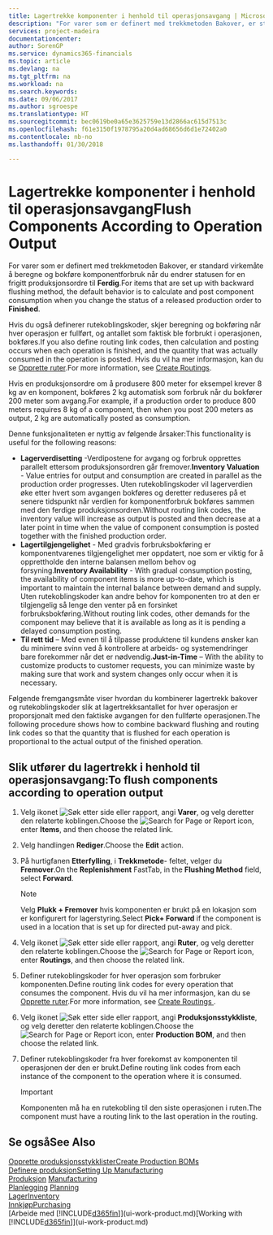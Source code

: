 ```yaml
---
title: Lagertrekke komponenter i henhold til operasjonsavgang | Microsoft-dokumentasjon
description: "For varer som er definert med trekkmetoden Bakover, er standard virkemåte å beregne og bokføre komponentforbruk når du endrer statusen for en frigitt produksjonsordre til **Ferdig**. Hvis du vil ha mer informasjon, kan du se Trekkmetode."
services: project-madeira
documentationcenter: 
author: SorenGP
ms.service: dynamics365-financials
ms.topic: article
ms.devlang: na
ms.tgt_pltfrm: na
ms.workload: na
ms.search.keywords: 
ms.date: 09/06/2017
ms.author: sgroespe
ms.translationtype: HT
ms.sourcegitcommit: bec0619be0a65e3625759e13d2866ac615d7513c
ms.openlocfilehash: f61e3150f1978795a20d4ad68656d6d1e72402a0
ms.contentlocale: nb-no
ms.lasthandoff: 01/30/2018

---
```

# <a name="flush-components-according-to-operation-output"></a><span data-ttu-id="1c82a-104">Lagertrekke komponenter i henhold til operasjonsavgang</span><span class="sxs-lookup"><span data-stu-id="1c82a-104">Flush Components According to Operation Output</span></span>
<span data-ttu-id="1c82a-105">For varer som er definert med trekkmetoden Bakover, er standard virkemåte å beregne og bokføre komponentforbruk når du endrer statusen for en frigitt produksjonsordre til **Ferdig**.</span><span class="sxs-lookup"><span data-stu-id="1c82a-105">For items that are set up with backward flushing method, the default behavior is to calculate and post component consumption when you change the status of a released production order to **Finished**.</span></span>  

<span data-ttu-id="1c82a-106">Hvis du også definerer rutekoblingskoder, skjer beregning og bokføring når hver operasjon er fullført, og antallet som faktisk ble forbrukt i operasjonen, bokføres.</span><span class="sxs-lookup"><span data-stu-id="1c82a-106">If you also define routing link codes, then calculation and posting occurs when each operation is finished, and the quantity that was actually consumed in the operation is posted.</span></span> <span data-ttu-id="1c82a-107">Hvis du vil ha mer informasjon, kan du se [Opprette ruter](production-how-to-create-routings.md).</span><span class="sxs-lookup"><span data-stu-id="1c82a-107">For more information, see [Create Routings](production-how-to-create-routings.md).</span></span>  

<span data-ttu-id="1c82a-108">Hvis en produksjonsordre om å produsere 800 meter for eksempel krever 8 kg av en komponent, bokføres 2 kg automatisk som forbruk når du bokfører 200 meter som avgang.</span><span class="sxs-lookup"><span data-stu-id="1c82a-108">For example, if a production order to produce 800 meters requires 8 kg of a component, then when you post 200 meters as output, 2 kg are automatically posted as consumption.</span></span>  

<span data-ttu-id="1c82a-109">Denne funksjonaliteten er nyttig av følgende årsaker:</span><span class="sxs-lookup"><span data-stu-id="1c82a-109">This functionality is useful for the following reasons:</span></span>  

-   <span data-ttu-id="1c82a-110">**Lagerverdisetting** -Verdipostene for avgang og forbruk opprettes parallelt ettersom produksjonsordren går fremover.</span><span class="sxs-lookup"><span data-stu-id="1c82a-110">**Inventory Valuation** - Value entries for output and consumption are created in parallel as the production order progresses.</span></span> <span data-ttu-id="1c82a-111">Uten rutekoblingskoder vil lagerverdien øke etter hvert som avgangen bokføres og deretter reduseres på et senere tidspunkt når verdien for komponentforbruk bokføres sammen med den ferdige produksjonsordren.</span><span class="sxs-lookup"><span data-stu-id="1c82a-111">Without routing link codes, the inventory value will increase as output is posted and then decrease at a later point in time when the value of component consumption is posted together with the finished production order.</span></span>  
-   <span data-ttu-id="1c82a-112">**Lagertilgjengelighet** - Med gradvis forbruksbokføring er komponentvarenes tilgjengelighet mer oppdatert, noe som er viktig for å opprettholde den interne balansen mellom behov og forsyning.</span><span class="sxs-lookup"><span data-stu-id="1c82a-112">**Inventory Availability** - With gradual consumption posting, the availability of component items is more up-to-date, which is important to maintain the internal balance between demand and supply.</span></span> <span data-ttu-id="1c82a-113">Uten rutekoblingskoder kan andre behov for komponenten tro at den er tilgjengelig så lenge den venter på en forsinket forbruksbokføring.</span><span class="sxs-lookup"><span data-stu-id="1c82a-113">Without routing link codes, other demands for the component may believe that it is available as long as it is pending a delayed consumption posting.</span></span>  
-   <span data-ttu-id="1c82a-114">**Til rett tid**  – Med evnen til å tilpasse produktene til kundens ønsker kan du minimere svinn ved å kontrollere at arbeids- og systemendringer bare forekommer når det er nødvendig.</span><span class="sxs-lookup"><span data-stu-id="1c82a-114">**Just-in-Time** – With the ability to customize products to customer requests, you can minimize waste by making sure that work and system changes only occur when it is necessary.</span></span>  

<span data-ttu-id="1c82a-115">Følgende fremgangsmåte viser hvordan du kombinerer lagertrekk bakover og rutekoblingskoder slik at lagertrekksantallet for hver operasjon er proporsjonalt med den faktiske avgangen for den fullførte operasjonen.</span><span class="sxs-lookup"><span data-stu-id="1c82a-115">The following procedure shows how to combine backward flushing and routing link codes so that the quantity that is flushed for each operation is proportional to the actual output of the finished operation.</span></span>  

## <a name="to-flush-components-according-to-operation-output"></a><span data-ttu-id="1c82a-116">Slik utfører du lagertrekk i henhold til operasjonsavgang:</span><span class="sxs-lookup"><span data-stu-id="1c82a-116">To flush components according to operation output</span></span>  
1.  <span data-ttu-id="1c82a-117">Velg ikonet ![Søk etter side eller rapport](media/ui-search/search_small.png "Søk etter side eller rapport"), angi **Varer**, og velg deretter den relaterte koblingen.</span><span class="sxs-lookup"><span data-stu-id="1c82a-117">Choose the ![Search for Page or Report](media/ui-search/search_small.png "Search for Page or Report icon") icon, enter **Items**, and then choose the related link.</span></span>  
2.  <span data-ttu-id="1c82a-118">Velg handlingen **Rediger**.</span><span class="sxs-lookup"><span data-stu-id="1c82a-118">Choose the **Edit** action.</span></span>  
3.  <span data-ttu-id="1c82a-119">På hurtigfanen **Etterfylling**, i **Trekkmetode**- feltet, velger du **Fremover**.</span><span class="sxs-lookup"><span data-stu-id="1c82a-119">On the **Replenishment** FastTab, in the **Flushing Method** field, select **Forward**.</span></span>  

    > [!NOTE]  
    >  <span data-ttu-id="1c82a-120">Velg **Plukk + Fremover** hvis komponenten er brukt på en lokasjon som er konfigurert for lagerstyring.</span><span class="sxs-lookup"><span data-stu-id="1c82a-120">Select **Pick+ Forward** if the component is used in a location that is set up for directed put-away and pick.</span></span>  

4.  <span data-ttu-id="1c82a-121">Velg ikonet ![Søk etter side eller rapport](media/ui-search/search_small.png "Søk etter side eller rapport"), angi **Ruter**, og velg deretter den relaterte koblingen.</span><span class="sxs-lookup"><span data-stu-id="1c82a-121">Choose the ![Search for Page or Report](media/ui-search/search_small.png "Search for Page or Report icon") icon, enter **Routings**, and then choose the related link.</span></span>  
5.  <span data-ttu-id="1c82a-122">Definer rutekoblingskoder for hver operasjon som forbruker komponenten.</span><span class="sxs-lookup"><span data-stu-id="1c82a-122">Define routing link codes for every operation that consumes the component.</span></span> <span data-ttu-id="1c82a-123">Hvis du vil ha mer informasjon, kan du se [Opprette ruter](production-how-to-create-routings.md).</span><span class="sxs-lookup"><span data-stu-id="1c82a-123">For more information, see [Create Routings ](production-how-to-create-routings.md).</span></span>  
6.  <span data-ttu-id="1c82a-124">Velg ikonet ![Søk etter side eller rapport](media/ui-search/search_small.png "Søk etter side eller rapport"), angi **Produksjonsstykkliste**, og velg deretter den relaterte koblingen.</span><span class="sxs-lookup"><span data-stu-id="1c82a-124">Choose the ![Search for Page or Report](media/ui-search/search_small.png "Search for Page or Report icon") icon, enter **Production BOM**, and then choose the related link.</span></span>  
7.  <span data-ttu-id="1c82a-125">Definer rutekoblingskoder fra hver forekomst av komponenten til operasjonen der den er brukt.</span><span class="sxs-lookup"><span data-stu-id="1c82a-125">Define routing link codes from each instance of the component to the operation where it is consumed.</span></span>

    > [!IMPORTANT]  
    >  <span data-ttu-id="1c82a-126">Komponenten må ha en rutekobling til den siste operasjonen i ruten.</span><span class="sxs-lookup"><span data-stu-id="1c82a-126">The component must have a routing link to the last operation in the routing.</span></span>  

## <a name="see-also"></a><span data-ttu-id="1c82a-127">Se også</span><span class="sxs-lookup"><span data-stu-id="1c82a-127">See Also</span></span>  
[<span data-ttu-id="1c82a-128">Opprette produksjonsstykklister</span><span class="sxs-lookup"><span data-stu-id="1c82a-128">Create Production BOMs</span></span>](production-how-to-create-production-boms.md)  
[<span data-ttu-id="1c82a-129">Definere produksjon</span><span class="sxs-lookup"><span data-stu-id="1c82a-129">Setting Up Manufacturing</span></span>](production-configure-production-processes.md)  
<span data-ttu-id="1c82a-130">[Produksjon](production-manage-manufacturing.md)  </span><span class="sxs-lookup"><span data-stu-id="1c82a-130">[Manufacturing](production-manage-manufacturing.md)  </span></span>  
<span data-ttu-id="1c82a-131">[Planlegging](production-planning.md) </span><span class="sxs-lookup"><span data-stu-id="1c82a-131">[Planning](production-planning.md) </span></span>  
[<span data-ttu-id="1c82a-132">Lager</span><span class="sxs-lookup"><span data-stu-id="1c82a-132">Inventory</span></span>](inventory-manage-inventory.md)  
[<span data-ttu-id="1c82a-133">Innkjøp</span><span class="sxs-lookup"><span data-stu-id="1c82a-133">Purchasing</span></span>](purchasing-manage-purchasing.md)  
<span data-ttu-id="1c82a-134">[Arbeide med [!INCLUDE[d365fin](includes/d365fin_md.md)]](ui-work-product.md)</span><span class="sxs-lookup"><span data-stu-id="1c82a-134">[Working with [!INCLUDE[d365fin](includes/d365fin_md.md)]](ui-work-product.md)</span></span>

